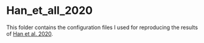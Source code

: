 # Han\_et\_all\_2020

This folder contains the configuration files I used for reproducing the results of [Han et al. 2020](http://arxiv.org/abs/2004.14288).

